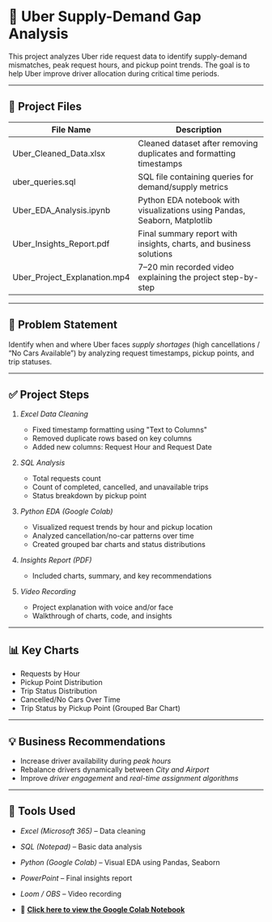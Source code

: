 # 🚕 Uber Supply-Demand Gap Analysis

This project analyzes Uber ride request data to identify supply-demand mismatches, peak request hours, and pickup point trends. The goal is to help Uber improve driver allocation during critical time periods.

---

## 📁 Project Files

| File Name                        | Description                                               |
|----------------------------------|-----------------------------------------------------------|
| Uber_Cleaned_Data.xlsx         | Cleaned dataset after removing duplicates and formatting timestamps |
| uber_queries.sql              | SQL file containing queries for demand/supply metrics     |
| Uber_EDA_Analysis.ipynb       | Python EDA notebook with visualizations using Pandas, Seaborn, Matplotlib |
| Uber_Insights_Report.pdf      | Final summary report with insights, charts, and business solutions |
| Uber_Project_Explanation.mp4  | 7–20 min recorded video explaining the project step-by-step |

---

## 📌 Problem Statement

Identify when and where Uber faces *supply shortages* (high cancellations / “No Cars Available”) by analyzing request timestamps, pickup points, and trip statuses.

---

## ✅ Project Steps

1. *Excel Data Cleaning*  
   - Fixed timestamp formatting using "Text to Columns"
   - Removed duplicate rows based on key columns
   - Added new columns: Request Hour and Request Date

2. *SQL Analysis*  
   - Total requests count  
   - Count of completed, cancelled, and unavailable trips  
   - Status breakdown by pickup point

3. *Python EDA (Google Colab)*  
   - Visualized request trends by hour and pickup location  
   - Analyzed cancellation/no-car patterns over time  
   - Created grouped bar charts and status distributions

4. *Insights Report (PDF)*  
   - Included charts, summary, and key recommendations

5. *Video Recording*  
   - Project explanation with voice and/or face  
   - Walkthrough of charts, code, and insights

---

## 📊 Key Charts

- Requests by Hour  
- Pickup Point Distribution  
- Trip Status Distribution  
- Cancelled/No Cars Over Time  
- Trip Status by Pickup Point (Grouped Bar Chart)

---

## 💡 Business Recommendations

- Increase driver availability during *peak hours*  
- Rebalance drivers dynamically between *City and Airport*  
- Improve *driver engagement* and *real-time assignment algorithms*

---

## 🔧 Tools Used

- *Excel (Microsoft 365)* – Data cleaning  
- *SQL (Notepad)* – Basic data analysis  
- *Python (Google Colab)* – Visual EDA using Pandas, Seaborn  
- *PowerPoint* – Final insights report  
- *Loom / OBS* – Video recording

- 📌 **[Click here to view the Google Colab Notebook](https://colab.research.google.com/drive/1Iqmey8hDbK4MCHsJ5F03ci0diy6V4wqo)**

